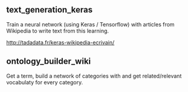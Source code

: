 ## text_generation_keras

Train a neural network (using Keras / Tensorflow) with articles from Wikipedia to write text from this learning.

http://tadadata.fr/keras-wikipedia-ecrivain/

## ontology_builder_wiki

Get a term, build a network of categories with and get related/relevant vocabulaty for every category.
